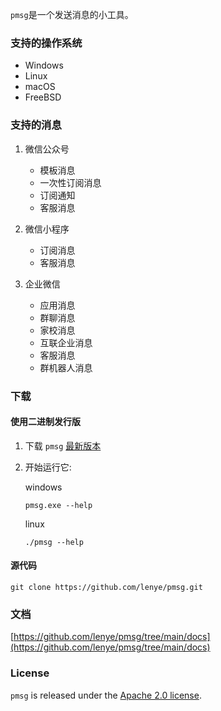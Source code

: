 `pmsg`是一个发送消息的小工具。

### 支持的操作系统

* Windows
* Linux
* macOS
* FreeBSD

### 支持的消息

1. 微信公众号
    * 模板消息
    * 一次性订阅消息
    * 订阅通知
    * 客服消息

1. 微信小程序
    * 订阅消息
    * 客服消息

1. 企业微信
    * 应用消息
    * 群聊消息
    * 家校消息
    * 互联企业消息
    * 客服消息
    * 群机器人消息

### 下载

#### 使用二进制发行版

1. 下载 `pmsg` [最新版本](https://github.com/lenye/pmsg/releases)

1. 开始运行它:

   windows

    ```shell
    pmsg.exe --help
    ```

   linux

    ```shell
    ./pmsg --help
    ```

#### 源代码

```shell
git clone https://github.com/lenye/pmsg.git
```

### 文档

[https://github.com/lenye/pmsg/tree/main/docs](https://github.com/lenye/pmsg/tree/main/docs)

### License

`pmsg` is released under the [Apache 2.0 license](https://github.com/lenye/pmsg/blob/main/LICENSE). 